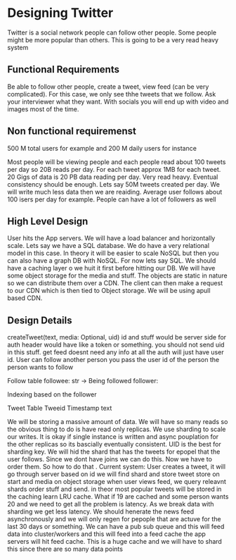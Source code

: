 # Designing Twitter

Twitter is a social network people can follow other people. Some people might be more popular than others. This is going to be a very read heavy system

## Functional Requirements

Be able to follow other people, create a tweet, view feed (can be very complicated). For this case, we only see thhe tweets that we follow. Ask your interviewer what they want. With socials you will end up with video and images most of the time.

## Non functional requiremenst

500 M total users for example and 200 M daily users for instance

Most people will be viewing people and each people read about 100 tweets per day so 20B reads per day. For each tweet approx 1MB for each tweet. 20 Gigs of data is 20 PB data reading per day. Very read heavy. Eventual consistency should be enough. Lets say 50M tweets created per day. We will write much less data then we are reaiding. Average user follows about 100 isers per day for example. People can have a lot of followers as well

## High Level Design

User hits the App servers. We will have a load balancer and horizontally scale. Lets say we have a SQL database. We do have a very relational model in this case. In theory it will be easier to scale NoSQL but then you can also have a graph DB with NoSQL. For now lets say SQL. We should have a caching layer o we huit it first before hitting our DB. We will have some object storage for the media and stuff. The objects are static in nature so we can distribute them over a CDN. The client can then make a request to our CDN which is then tied to Object storage. We will be using apull based CDN.

## Design Details

createTweet(text, media: Optional, uid) id and stuff would be server side for auth header would have like a token or something. you should not send uid in this stuff. get feed doesnt need any info at all the auth will just have user id. User can follow another person you pass the user id of the person the person wants to follow

Follow table
followee: str -> Being followed
follower:

Indexing based on the follower

Tweet Table
Tweeid
Timestamp
text

We will be storing a massive amount of data. We will have so many reads so the obvious thing to do is have read only replicas. We use sharding to scale our writes. It is okay if single instance is written and async pouplation for the other replicas so its bascially eventually consistent. UID is the best for sharding key. We will hid the shard that has the tweets for epopel that the user follows. Since we dont have joins we can do this. Now we have to order them. So how to do that . Current system: User creates a tweet, it will go through server based on id we will find shard and store tweet store on start and media on object storage when user views feed, we query releavnt shards order stuff and send. in theor most popular tweets will be stored in the caching learn LRU cache. What if 19 are cached and some person wants 20 and we need to get all the problem is latency. As we break data with sharding we get less latency. We should henerate the news feed asynchronously and we will only regen for pepople that are actuve for the last 30 days or something. We can have a pub sub queue and this will feed data into cluster/workers and this will feed into a feed cache the app servers will hit feed cache. This is a huge cache and we will have to shard this since there are so many data points
